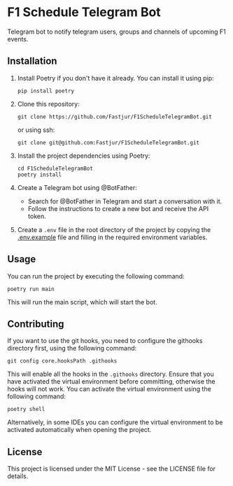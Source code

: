 # F1 Schedule Telegram Bot
Telegram bot to notify telegram users, groups and channels of upcoming F1 events.

## Installation
1. Install Poetry if you don't have it already. You can install it using pip:

    ```shell
    pip install poetry
    ```

2. Clone this repository:

    ```shell
    git clone https://github.com/Fastjur/F1ScheduleTelegramBot.git
    ```
   or using ssh:
    ```shell
    git clone git@github.com:Fastjur/F1ScheduleTelegramBot.git
   ```

3. Install the project dependencies using Poetry:

    ```shell
    cd F1ScheduleTelegramBot
    poetry install
    ```
   
4. Create a Telegram bot using @BotFather:
   - Search for @BotFather in Telegram and start a conversation with it.
   - Follow the instructions to create a new bot and receive the API token.

5. Create a `.env` file in the root directory of the project by copying the [.env.example](.env.example) file and filling in the required environment variables.

## Usage
You can run the project by executing the following command:

```shell
poetry run main
```
This will run the main script, which will start the bot.

## Contributing
If you want to use the git hooks, you need to configure the githooks directory first, using the following command:

 ```shell
 git config core.hooksPath .githooks
 ```

This will enable all the hooks in the `.githooks` directory.
Ensure that you have activated the virtual environment before committing, otherwise the hooks will not work.
You can activate the virtual environment using the following command:

```shell
poetry shell
```

Alternatively, in some IDEs you can configure the virtual environment to be activated automatically when opening the project.

## License
This project is licensed under the MIT License - see the LICENSE file for details.
